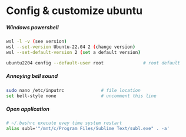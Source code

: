 # Config & customize ubuntu

##### Windows powershell
```bash
wsl -l -v (see version)
wsl --set-version Ubuntu-22.04 2 (change version)
wsl --set-default-version 2 (set a default version)

ubuntu2204 config --default-user root 				# root default
```

##### Annoying bell sound
```bash
sudo nano /etc/inputrc				# file location
set bell-style none 				# uncomment this line
```

##### Open application
```bash
# ~/.bashrc execute evey time system restart
alias subl='"/mnt/c/Program Files/Sublime Text/subl.exe" . -a'
```